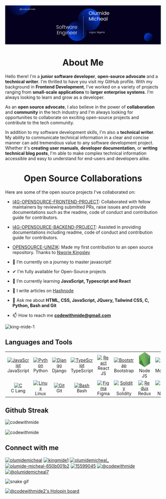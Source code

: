 ![banner](./banner.png)

<h1 align="center">About Me</h1>

Hello there! I'm a **junior software developer**, **open-source advocate** and a **technical writer**. I'm thrilled to have you visit my GitHub profile. With my background in **Frontend Development**, I've worked on a variety of projects ranging from **small-scale applications** to **larger enterprise systems**. I'm always looking to learn and grow as a developer.

As an **open source advocate**, I also believe in the power of **collaboration** and **community** in the tech industry and I'm always looking for opportunities to collaborate on exciting open-source projects and contribute to the tech community.

In addition to my software development skills, I'm also a **technical writer**. My ability to communicate technical information in a clear and concise manner can add tremendous value to any software development project. Whether it's **creating user manuals**, **developer documentation**, or **writing technical blog posts**, I'm able to make complex technical information accessible and easy to understand for end-users and developers alike.

<h1 align="center">Open Source Collaborations</h1>
Here are some of the open source projects I've collaborated on:

- [I4G-OPENSOURCE-FRONTEND-PROJECT](https://github.com/Ingressive-for-Good/I4G-OPENSOURCE-FRONTEND-PROJECT-2022): Collaborated with fellow maintainers by reviewing submitted PRs, raise issues and provide documentations such as the readme, code of conduct and contribution guide for contributors.
- [I4G-OPENSOURCE-BACKEND-PROJECT](https://github.com/Ingressive-for-Good/I4G-OPENSOURCE-FRONTEND-PROJECT-2022): Assisted in providing documentations including readme, code of conduct and contribution guide for contributors.
- [OPENSOURCE-UNIZIK](https://github.com/nworiekingslee/Open-source-Unizik): Made my first contribution to an open source repository. Thanks to [Nworie Kingsley](https://github.com/nworiekingslee)

- 🔭 I’m currently on a journey to master javascript!
- ✔ I'm fully available for Open-Source projects
- 🌱 I’m currently learning **JavaScript, Typescript and React**
- 📝 I write articles on [Hashnode](https://hashnode.com/@codewithmide)
- 💬 Ask me about **HTML, CSS, JavaScript, JQuery, Tailwind CSS, C, Python, Bash and Git**
- 📫 How to reach me **codewithmide@gmail.com**

<p align="left"> <img src="https://komarev.com/ghpvc/?username=codewithmide&label=Profile%20views&color=0e75b6&style=flat" alt="king-mide-1" /> </p>

## Languages and Tools

<table>
<tr>
    <td align="center" width="96">
      <a href="#suhailkakar-tech">
        <img src="https://upload.wikimedia.org/wikipedia/commons/thumb/9/99/Unofficial_JavaScript_logo_2.svg/1024px-Unofficial_JavaScript_logo_2.svg.png" width="48" height="48" alt="JavaScript" />
      </a>
      <br>JavaScript
    </td>
    <td align="center" width="96">
      <a href="#suhailkakar-tech">
        <img src="https://upload.wikimedia.org/wikipedia/commons/thumb/c/c3/Python-logo-notext.svg/1200px-Python-logo-notext.svg.png" width="48" height="48" alt="Python" />
      </a>
      <br>Python
    </td>
    <td align="center" width="96">
      <a href="#suhailkakar-tech">
        <img src="https://cdn.worldvectorlogo.com/logos/django.svg" width="48" height="48" alt="Django" />
      </a>
      <br>Django
    </td>
    <td align="center" width="96">
      <a href="#suhailakar-tech">
        <img src="https://upload.wikimedia.org/wikipedia/commons/thumb/4/4c/Typescript_logo_2020.svg/1200px-Typescript_logo_2020.svg.png" width="48" height="48" alt="TypeScript" />
      </a>
      <br>TypeScript
    </td>
    <td align="center" width="96">
      <a href="#suhailkakar-tech">
        <img src="https://brandlogos.net/wp-content/uploads/2020/09/react-logo.png" width="48" height="48" alt="React" />
      </a>
      <br>React JS
    </td>
    <td align="center" width="96">
      <a href="#suhailkakar-tech">
        <img src="https://cdn.worldvectorlogo.com/logos/bootstrap-4.svg" width="48" height="48" alt="Bootstrap" />
      </a>
      <br>Bootstrap
    </td>
    <td align="center" width="96">
      <a href="#suhailkakar-tech">
        <img src="https://raw.githubusercontent.com/github/explore/80688e429a7d4ef2fca1e82350fe8e3517d3494d/topics/nodejs/nodejs.png" width="48" height="48" alt="Node JS" />
      </a>
      <br>Node JS
    </td>
     <td align="center" width="96">
      <a href="#suhailkakar-tech" >
        <img src="https://i.ibb.co/QXHcMvM/58481021cef1014c0b5e494b.png" width="48" height="48" alt="Mongo DB" />
      </a>
      <br>MongoDB
    </td>
    </tr>
    <tr>
    <td align="center" width="96">
      <a href="#suhailkakar-tech" >
        <img src="https://img.icons8.com/color/452/c-programming.png" width="48" height="48" alt="C" />
      </a>
      <br>C Lang
    </td>
    <td align="center" width="96">
      <a href="#suhailkakar-tech" >
        <img src="https://camo.githubusercontent.com/d7574156c7a1844d3c2907bae0e76254cca759290c08e08a6ef2bd7543c8c0ca/68747470733a2f2f692e6962622e636f2f737331374b47302f63376238313133323437666563643833626439623565643562643366333464352d72656d6f766562672d707265766965772e706e67" width="48" height="48" alt="Linux" />
      </a>
      <br>Linux
    </td>
    <td align="center" width="96">
      <a href="#suhailkakar-tech" >
        <img src="https://upload.wikimedia.org/wikipedia/commons/thumb/3/3f/Git_icon.svg/1200px-Git_icon.svg.png" width="48" height="48" alt="Git" />
      </a>
      <br>Git
    </td>
    <td align="center" width="96">
      <a href="#suhailkakar-tech">
        <img src="https://bashlogo.com/img/symbol/png/full_colored_dark.png" width="48" height="48" alt="Bash" />
      </a>
      <br>Bash
    </td>
    <td align="center" width="96">
      <a href="#suhailkakar-tech">
        <img src="https://upload.wikimedia.org/wikipedia/commons/3/33/Figma-logo.svg" width="45" height="45" alt="Figma" />
      </a>
      <br>Figma
    </td>
    <td align="center" width="96">
      <a href="#suhailkakar-tech">
        <img src="https://cdn.icon-icons.com/icons2/2107/PNG/512/file_type_solidity_icon_130156.png" width="48" height="48" alt="Solidity" />
      </a>
      <br>Solidity
    </td>
     <td align="center" width="96">
      <a href="#suhailkakar-tech" >
        <img src="https://cdn.worldvectorlogo.com/logos/redux.svg" width="48" height="48" alt="Redux" />
      </a>
      <br>Redux
    </td>
    <td align="center" width="96">
      <a href="#suhailkakar-tech" >
        <img src="https://raw.githubusercontent.com/samfromaway/samfromaway/master/.github/images/nextjs.png" width="48" height="48" alt="Next JS" />
      </a>
      <br>Next JS
    </td>
   </tr>
</table>

## Github Streak

<p><img src="https://github-readme-stats.vercel.app/api/top-langs?username=codewithmide&show_icons=true&locale=en&layout=compact" alt="codewithmide" /></p>
<p><img align="center" src="https://github-readme-streak-stats.herokuapp.com/?user=codewithmide&" alt="codewithmide" /></p>

## Connect with me

<p align="left">
<a href="https://codepen.io/olumidemicheal" target="blank"><img align="center" src="https://raw.githubusercontent.com/rahuldkjain/github-profile-readme-generator/master/src/images/icons/Social/codepen.svg" alt="olumidemicheal" height="30" width="40" /></a>
<a href="https://dev.to/kingmide1" target="blank"><img align="center" src="https://raw.githubusercontent.com/rahuldkjain/github-profile-readme-generator/master/src/images/icons/Social/devto.svg" alt="kingmide1" height="30" width="40" /></a>
<a href="https://twitter.com/olumidemicheal_" target="blank"><img align="center" src="https://raw.githubusercontent.com/rahuldkjain/github-profile-readme-generator/master/src/images/icons/Social/twitter.svg" alt="olumidemicheal_" height="30" width="40" /></a>
<a href="https://linkedin.com/in/olumide-micheal-650b001b2" target="blank"><img align="center" src="https://raw.githubusercontent.com/rahuldkjain/github-profile-readme-generator/master/src/images/icons/Social/linked-in-alt.svg" alt="olumide-micheal-650b001b2" height="30" width="40" /></a>
<a href="https://stackoverflow.com/users/15599045" target="blank"><img align="center" src="https://raw.githubusercontent.com/rahuldkjain/github-profile-readme-generator/master/src/images/icons/Social/stack-overflow.svg" alt="15599045" height="30" width="40" /></a>
<a href="https://hashnode.com/@codewithmide" target="blank"><img align="center" src="https://raw.githubusercontent.com/rahuldkjain/github-profile-readme-generator/master/src/images/icons/Social/hashnode.svg" alt="@codewithmide" height="30" width="40" /></a>
<a href="https://medium.com/@olumidemicheal7" target="blank"><img align="center" src="https://raw.githubusercontent.com/rahuldkjain/github-profile-readme-generator/master/src/images/icons/Social/medium.svg" alt="@olumidemicheal7" height="30" width="40" /></a>
</p>

![snake gif](https://github.com/accodes21/accodes21/blob/output/github-contribution-grid-snake.svg)

[![@codewithmide2's Holopin board](https://holopin.me/codewithmide2)](https://holopin.io/@codewithmide2)
